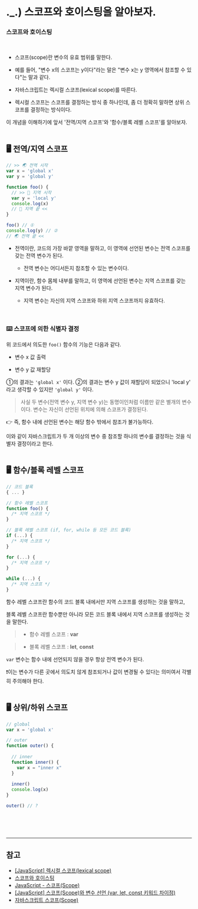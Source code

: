 
# ._.) 스코프와 호이스팅을 알아보자.
### 스코프와 호이스팅
<br/>

* 스코프(scope)란 변수의 유효 범위를 말한다.

* 예를 들어, "변수 x의 스코프는 y이다"라는 말은 "변수 x는 y 영역에서 참조할 수 있다"는 말과 같다.

* 자바스크립트는 렉시컬 스코프(lexical scope)를 따른다.

* 렉시컬 스코프는 스코프를 결정하는 방식 중 하나인데, 좀 더 정확히 말하면 상위 스코프를 결정하는 방식이다.

이 개념을 이해하기에 앞서 '전역/지역 스코프'와 '함수/블록 레벨 스코프'를 알아보자.
<br/><br/>

## 🖥 전역/지역 스코프

```js
// >> 🌏 전역 시작
var x = 'global x'
var y = 'global y'

function foo() {
  // >> 📍 지역 시작
  var y = 'local y'
  console.log(x)
  // 📍 지역 끝 <<
}

foo() // ①
console.log(y) // ②
// 🌏 전역 끝 <<
```

* 전역이란, 코드의 가장 바깥 영역을 말하고, 이 영역에 선언된 변수는 전역 스코프를 갖는 전역 변수가 된다.

  * 전역 변수는 어디서든지 참조할 수 있는 변수이다.

* 지역이란, 함수 몸체 내부를 말하고, 이 영역에 선언된 변수는 지역 스코프를 갖는 지역 변수가 된다.

  * 지역 변수는 자신의 지역 스코프와 하위 지역 스코프까지 유효하다.
<br/>

### ⌨️ 스코프에 의한 식별자 결정
위 코드에서 의도한 `foo()` 함수의 기능은 다음과 같다.

* 변수 x 값 출력

* 변수 y 값 재할당

①의 결과는 `'global x'` 이다.
②의 결과는 변수 y 값이 재할당이 되었으니 'local y' 라고 생각할 수 있지만 `'global y'` 이다.

> 사실 두 변수(전역 변수 y, 지역 변수 y)는 동명이인처럼 이름만 같은 별개의 변수이다. 변수는 자신이 선언된 위치에 의해 스코프가 결정된다.

👉 즉, 함수 내에 선언된 변수는 해당 함수 밖에서 참조가 불가능하다.

이와 같이 자바스크립트가 두 개 이상의 변수 중 참조할 하나의 변수를 결정하는 것을 식별자 결정이라고 한다.
<br/><br/>

## 🖥 함수/블록 레벨 스코프
```js
// 코드 블록
{ ... }

// 함수 레벨 스코프
function foo() {
  /* 지역 스코프 */
}

// 블록 레벨 스코프 (if, for, while 등 모든 코드 블록)
if (...) {
  /* 지역 스코프 */
}

for (...) {
  /* 지역 스코프 */
}

while (...) {
  /* 지역 스코프 */
}
```

함수 레벨 스코프란 함수의 코드 블록 내에서만 지역 스코프를 생성하는 것을 말하고,

블록 레벨 스코프란 함수뿐만 아니라 모든 코드 블록 내에서 지역 스코프를 생성하는 것을 말한다.

> * 함수 레벨 스코프 : __var__

> * 블록 레벨 스코프 : __let__, __const__

`var` 변수는 함수 내에 선언되지 않을 경우 항상 전역 변수가 된다.

❗️이는 변수가 다른 곳에서 의도치 않게 참조되거나 값이 변경될 수 있다는 의미여서 각별히 주의해야 한다.
<br/><br/>

## 🖥 상위/하위 스코프
```js
// global
var x = 'global x'

// outer
function outer() {
  
  // inner
  function inner() {
    var x = "inner x"
  }
  
  inner()
  console.log(x)
}

outer() // ?
```



<br/><br/><br/>

***
## 참고
* [[JavaScript] 렉시컬 스코프(lexical scope)](https://velog.io/@bico/JavaScript-%EB%A0%89%EC%8B%9C%EC%BB%AC-%EC%8A%A4%EC%BD%94%ED%94%84lexical-scope)
* [스코프와 호이스팅](https://edu.goorm.io/learn/lecture/557/%ED%95%9C-%EB%88%88%EC%97%90-%EB%81%9D%EB%82%B4%EB%8A%94-node-js/lesson/226443/%EC%8A%A4%EC%BD%94%ED%94%84%EC%99%80-%ED%98%B8%EC%9D%B4%EC%8A%A4%ED%8C%85)
* [JavaScript - 스코프(Scope)](https://youngjinmo.github.io/2021/08/js-scope/)
* [[JavaScript] 스코프(Scope)와 변수 선언 (var, let, const 키워드 차이점)](https://hanamon.kr/javascript-%EC%8A%A4%EC%BD%94%ED%94%84%EC%99%80-%EB%B3%80%EC%88%98%EC%84%A0%EC%96%B8%ED%82%A4%EC%9B%8C%EB%93%9C-%EC%B0%A8%EC%9D%B4%EC%A0%90/)
* [자바스크립트 스코프(Scope)](https://velog.io/@solseye/JS-%EC%9E%98-%EB%B4%90-%EC%9E%90%EB%B0%94%EC%8A%A4%ED%81%AC%EB%A6%BD%ED%8A%B8-%EC%8A%A4%EC%BD%94%ED%94%84Scope-%EC%8B%B8%EC%9B%80%EC%9D%B4%EB%8B%A4)
